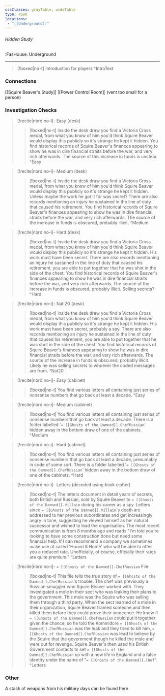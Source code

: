 ```yaml
---
cssClasses: grayTable, wideTable
type: room
locations:
 - "[[Underground]]"
---
```

###### Hidden Study
<span class="sub2">:FasHouse: Underground</span>

---

> [!boxed|no-t]
> Introduction for players
>^IntroText
	
### Connections
[[Squire Beaver's Study]]
[[Power Control Room]] (vent too small for a person)

### Investigation Checks

> [!recite|nbrd no-i]- Easy (desk)
> <br>
> 
>> [!boxed|no-t]
>> Inside the desk draw you find a Victoria Cross medal, from what you know of him you'd think Squire Beaver would display this publicly so it's strange he kept it hidden. You find historical records of Squire Beaver's finances appearing to show he was in dire financial straits before the war, and very rich afterwards. The source of this increase in funds is unclear. 
>^Easy

> [!recite|nbrd no-i]- Medium (desk)
> <br>
> 
>> [!boxed|no-t]
>> Inside the desk draw you find a Victoria Cross medal, from what you know of him you'd think Squire Beaver would display this publicly so it's strange he kept it hidden. Unless maybe the work he got it for was secret? There are also records mentioning an injury he sustained in the line of duty that caused his retirement. You find historical records of Squire Beaver's finances appearing to show he was in dire financial straits before the war, and very rich afterwards. The source of the increase in funds is obscured, probably illicit.
>^Medium

> [!recite|nbrd no-i]- Hard (desk)
> <br>
> 
>> [!boxed|no-t]
>> Inside the desk draw you find a Victoria Cross medal, from what you know of him you'd think Squire Beaver would display this publicly so it's strange he kept it hidden. His work must have been secret. There are also records mentioning an injury he sustained in the line of duty that caused his retirement, you are able to put together that he was shot in the side of the chest. You find historical records of Squire Beaver's finances appearing to show he was in dire financial straits before the war, and very rich afterwards. The source of the increase in funds is obscured, probably illicit. Selling secrets?  
>^Hard

> [!recite|nbrd no-i]- Nat 20 (desk)
> <br>
> 
>> [!boxed|no-t]
>> Inside the desk draw you find a Victoria Cross medal, from what you know of him you'd think Squire Beaver would display this publicly so it's strange he kept it hidden. His work must have been secret, probably a spy. There are also records mentioning an injury he sustained in the line of duty that caused his retirement, you are able to put together that he was shot in the side of the chest. You find historical records of Squire Beaver's finances appearing to show he was in dire financial straits before the war, and very rich afterwards. The source of the increase in funds is obscured, probably illicit. Likely he was selling secrets to whoever the coded messages are from.
>^Nat20

> [!recite|nbrd no-i]- Easy (cabinet)
> <br>
> 
>> [!boxed|no-t]
>> You find various letters all containing just series of nonsense numbers that go back at least a decade. 
>^Easy

> [!recite|nbrd no-i]- Medium (cabinet)
> <br>
> 
>> [!boxed|no-t]
>> You find various letters all containing just series of nonsense numbers that go back at least a decade. There is a folder labelled '`= [[Ghosts of the Damned]].ChefRussian`' hidden away in the bottom draw of one of the cabinets. 
>^Medium

> [!recite|nbrd no-i]- Hard (cabinet)
> <br>
> 
>> [!boxed|no-t]
>> You find various letters all containing just series of nonsense numbers that go back at least a decade, presumably in code of some sort. There is a folder labelled  '`= [[Ghosts of the Damned]].ChefRussian`' hidden away in the bottom draw of one of the cabinets. 
>^Hard

> [!recite|nbrd no-i]- Letters (decoded using book cipher)
> <br>
> 
>> [!boxed|no-t]
>> The letters document in detail years of secrets, both British and Russian, sold by Squire Beaver to `= [[Ghosts of the Damned]].Villain` during his career as a spy. Letters since `= [[Ghosts of the Damned]].Villain`'s death are addressed to her previous subordinates and get increasingly angry in tone, suggesting he viewed himself as her natural successor and wished to lead the organisation. The most recent communication is from 8 months ago and reads "I'm told you're looking to have some construction done but need some financial help. If I can recommend a company we sometimes make use of called 'Hound & Home' who will be able to offer you a reduced rate. Unofficially, of course, officially their rates are quite premium."
>^Letters

> [!recite|nbrd no-i]- `= [[Ghosts of the Damned]].ChefRussian` File
> <br>
> 
>> [!boxed|no-t]
>> This file tells the true story of `= [[Ghosts of the Damned]].ChefRussian`'s trouble. The chef was previously a Russian smuggler who Squire Beaver worked with. They investigated a mole in their sect who was leaking their plans to the government. This mole was the Squire who was selling them through a third party. When the sect learned of a mole in their organization, Squire Beaver framed someone and then killed them before they could prove their innocence. He knew if `= [[Ghosts of the Damned]].ChefRussian` could put it together given the chance, so he told the Kommidore `= [[Ghosts of the Damned]].ChefRussian` was the leak and they tried to kill him, `= [[Ghosts of the Damned]].ChefRussian` was lead to believe by the Squire that the government though he killed the mole and were out for revenge. Squire Beaver's then used his British Government contacts to set `= [[Ghosts of the Damned]].ChefRussian` up with a new life in England and a false identity under the name of "`= [[Ghosts of the Damned]].Chef`".
>^Letters

### Other
A stash of weapons from his military days can be found here

